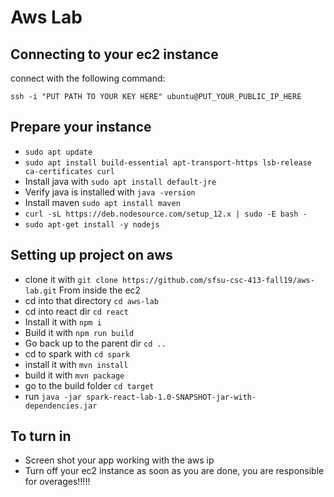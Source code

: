 # Aws Lab

## Connecting to your ec2 instance
connect with the following command:
```
ssh -i "PUT PATH TO YOUR KEY HERE" ubuntu@PUT_YOUR_PUBLIC_IP_HERE
```

## Prepare your instance
- `sudo apt update`
- `sudo apt install build-essential apt-transport-https lsb-release ca-certificates curl
`
- Install java with `sudo apt install default-jre`
- Verify java is installed with `java -version`
- Install maven `sudo apt install maven`
- `curl -sL https://deb.nodesource.com/setup_12.x | sudo -E bash -`
- `sudo apt-get install -y nodejs`

## Setting up project on aws
- clone it with `git clone https://github.com/sfsu-csc-413-fall19/aws-lab.git` From inside the ec2
- cd into that directory `cd aws-lab`
- cd into react dir `cd react`
- Install it with `npm i`
- Build it with `npm run build`
- Go back up to the parent dir `cd ..`
- cd to spark with `cd spark`
- install it with `mvn install`
- build it with `mvn package`
- go to the build folder `cd target`
- run `java -jar spark-react-lab-1.0-SNAPSHOT-jar-with-dependencies.jar`

## To turn in
- Screen shot your app working with the aws ip 
- Turn off your ec2 instance as soon as you are done, you are responsible for overages!!!!!
